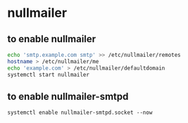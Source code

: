 # nullmailer

## to enable nullmailer

```sh
echo 'smtp.example.com smtp' >> /etc/nullmailer/remotes
hostname > /etc/nullmailer/me
echo 'example.com' > /etc/nullmailer/defaultdomain
systemctl start nullmailer
```

## to enable nullmailer-smtpd

```
systemctl enable nullmailer-smtpd.socket --now
```
